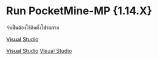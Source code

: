 # Run PocketMine-MP {1.14.X} 
 
 จำเป็นต้องใช้ติดตั้งโปรแกรม <p><a href="">Visual Studio</a></p>
<a href="">Visual Studio</a>
<a href="">Visual Studio</a>
